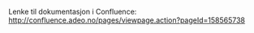 Lenke til dokumentasjon i Confluence: http://confluence.adeo.no/pages/viewpage.action?pageId=158565738